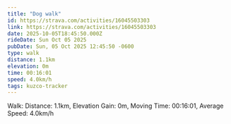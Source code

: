```yaml
---
title: "Dog walk"
id: https://strava.com/activities/16045503303
link: https://strava.com/activities/16045503303
date: 2025-10-05T18:45:50.000Z
rideDate: Sun Oct 05 2025
pubDate: Sun, 05 Oct 2025 12:45:50 -0600
type: walk
distance: 1.1km
elevation: 0m
time: 00:16:01
speed: 4.0km/h
tags: kuzco-tracker
---
```

Walk: Distance: 1.1km, Elevation Gain: 0m, Moving Time: 00:16:01, Average Speed: 4.0km/h